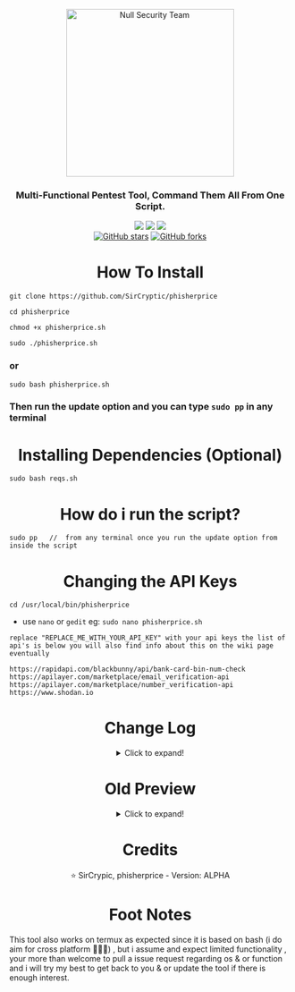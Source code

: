 <p align="center">
    <img width="300" src="https://user-images.githubusercontent.com/48811414/222840263-798ae8dc-a8c2-4f9c-a7e1-b08f49d37e45.png" alt="Null Security Team">
</p>
<h3 align="center"> Multi-Functional Pentest Tool, Command Them All From One Script.</h3>

<div align="center">
  <img src="https://user-images.githubusercontent.com/48811414/86191653-8233fb80-bb3f-11ea-8b2c-5e8737da4464.png">
  <img src="https://user-images.githubusercontent.com/48811414/86414182-29896d80-bcbb-11ea-9b0b-de6b57eb583d.png">
  <img src="https://user-images.githubusercontent.com/48811414/86414184-2a220400-bcbb-11ea-89a8-89890f2e3775.png">
</div>

<div align="center">
    <a href="https://github.com/sircryptic/phisherprice/stargazers"><img src="https://img.shields.io/github/stars/sircryptic/phisherprice.svg" alt="GitHub stars"></a>
    <a href="https://github.com/sircryptic/phisherprice/network"><img src="https://img.shields.io/github/forks/sircryptic/phisherprice.svg" alt="GitHub forks"></a>
</div>

<h1 align="center"> How To Install</h1>

```
git clone https://github.com/SirCryptic/phisherprice
```
```
cd phisherprice
```
```
chmod +x phisherprice.sh
```

```
sudo ./phisherprice.sh
```
### or
```
sudo bash phisherprice.sh
```
### Then run the update option and you can type ```sudo pp``` in any terminal


<h1 align="center"> Installing Dependencies (Optional) </h1>

```
sudo bash reqs.sh
```

<h1 align="center"> How do i run the script? </h1>

```
sudo pp   //  from any terminal once you run the update option from inside the script
```



<h1 align="center"> Changing the API Keys </h1>

```
cd /usr/local/bin/phisherprice
```

- use `nano` or `gedit` eg: `sudo nano phisherprice.sh`
```
replace "REPLACE_ME_WITH_YOUR_API_KEY" with your api keys the list of api's is below you will also find info about this on the wiki page eventually

https://rapidapi.com/blackbunny/api/bank-card-bin-num-check
https://apilayer.com/marketplace/email_verification-api
https://apilayer.com/marketplace/number_verification-api
https://www.shodan.io
```

<h1 align="center"> Change Log </h1>

<center>

<details>
  <summary>Click to expand!</summary>

- 09/03/2023
- complete overhaul of the menu

- 04/03/2023
- Command history and arrow key support (its the little things in life that matter most ☕👨‍💻

- 03/03/2023
- Added Bluetooth Toolkit
- Added Archive Cracker
- Made Dos Toolkit Menu accessible from menu
- Changed how the script updates
- Added another email cracker that doesnt use hyrda but i dont intend people to use this and is just a mere idea for future refrence so i have left it out of the menu display options
- Minor Improvments / Fix's
  
- 1/03/2023
- <del> Added DoS Toolkit Menu as a easter egg sub menu (this is so skids dont abuse it thinking they're 1337 although most methods are well protected against now days) </del>

- 28/02/2023
- Complete Re-Write Of almost every function Enjoy 👨‍💻😮‍💨☕
  
- 20/02/2023
- Added a shodan search for vulnrable IOT devices connected to the internet

- 18/02/2023
- updated how API keys are stored

- 16/02/2023
- Implemented a ssh scanner to scan for weak ciphers/macs/kex

- 11/02/2023
- updated how API keys are stored
- added email validator
- added BIN Checker

- 10/02/2023
- Fixed the following:
- phone number lookup (Feel free To add your own api key instead)
- Wi-Fi Honeypot Cracker + Update ✌️
- Also removed duplicate code 🤦

- NOTE: next update will more than likely include a gui overhaul while some features will be either removed or replaced
 
- 21/04/2022

- removed stealth ping ( required a key )
- removed needing a word before option
- removed website

- 06/06/20~23:00

- Added metasploit Nmap vuln script // all tests
- Added Linux Data Dump
- Added Sub Menu For Scanners In Auto Exploits Menu
- Added wifi honeypot cracker
- Added WP Auto Brute


30/06/20~@23:40

- Changed Phone API 
- Added Some Dependencies into installer // Majority Of Them Just A Few Left
-  Also Added Banner For Option Picker Enjoy 😎

- SUB MENU DEDICATED TO HYDRA || SUN/24/MAY/2020
-  Complete Overhaul / re-write
-  added tons more features too many to list

[WIKI](https://github.com/NULL-Security-Team/phisherprice/wiki)

- 2021/4/12
- Updated The Credits
  
</details>

</center>

<h1 align="center"> Old Preview</h1>

<center>

<details>
  <summary>Click to expand!</summary>
  
![phisherprice](https://user-images.githubusercontent.com/48811414/86302115-ad7e1f80-bbff-11ea-8da0-d3f7a6746eb2.gif)
  
</details>

</center>

<h1 align="center">  Credits </h1>

<p align="center">  ⭐ SirCrypic, phisherprice - Version: ALPHA</p>

  <h1 align="center"> Foot Notes</h1>
  
This tool also works on termux as expected since it is based on bash (i do aim for cross platform 🙋‍♂️✅) , but i assume and expect limited functionality , your more than welcome to pull a issue request regarding os & or function and i will try my best to get back to you & or update the tool if there is enough interest.
